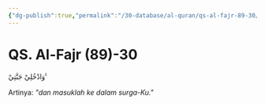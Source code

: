 ```yaml
---
{"dg-publish":true,"permalink":"/30-database/al-quran/qs-al-fajr-89-30/"}
---
```



# QS. Al-Fajr (89)-30
وَادْخُلِيْ جَنَّتِيْ ࣖࣖ

Artinya: *"dan masuklah ke dalam surga-Ku."*
